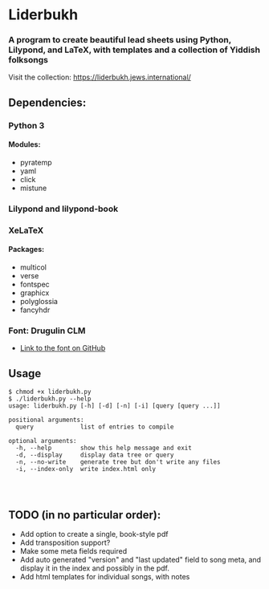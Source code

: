 # Liderbukh
### A program to create beautiful lead sheets using Python, Lilypond, and LaTeX, with templates and a collection of Yiddish folksongs

Visit the collection: https://liderbukh.jews.international/

## Dependencies:
### Python 3
#### Modules:
* pyratemp
* yaml
* click
* mistune

### Lilypond and lilypond-book
### XeLaTeX
#### Packages:
* multicol
* verse
* fontspec
* graphicx
* polyglossia
* fancyhdr

### Font: Drugulin CLM
* [Link to the font on GitHub](https://github.com/derpayatz/fonts/tree/master/Fonts/Hebrew%20Letters%20only/Culmus%20Project%20(GPL%20and%20GPL%2BFE)/Maxim%20Iorsh%20(GPL)/Basic%20Fonts/Drugulin "Drugulin CLM on GitHub")

## Usage
```
$ chmod +x liderbukh.py
$ ./liderbukh.py --help
usage: liderbukh.py [-h] [-d] [-n] [-i] [query [query ...]]

positional arguments:
  query             list of entries to compile

optional arguments:
  -h, --help        show this help message and exit
  -d, --display     display data tree or query
  -n, --no-write    generate tree but don't write any files
  -i, --index-only  write index.html only




```
## TODO (in no particular order):

* Add option to create a single, book-style pdf 
* Add transposition support?
* Make some meta fields required
* Add auto generated "version" and "last updated" field to song meta, and display it in the index and possibly in the pdf.
* Add html templates for individual songs, with notes
